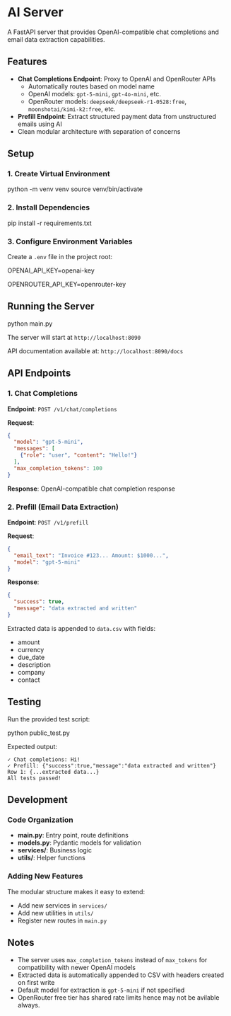 # AI Server

A FastAPI server that provides OpenAI-compatible chat completions and email data extraction capabilities.

## Features

- **Chat Completions Endpoint**: Proxy to OpenAI and OpenRouter APIs
  - Automatically routes based on model name
  - OpenAI models: `gpt-5-mini`, `gpt-4o-mini`, etc.
  - OpenRouter models: `deepseek/deepseek-r1-0528:free`, `moonshotai/kimi-k2:free`, etc.
- **Prefill Endpoint**: Extract structured payment data from unstructured emails using AI
- Clean modular architecture with separation of concerns

## Setup

### 1. Create Virtual Environment

python -m venv venv
source venv/bin/activate

### 2. Install Dependencies

pip install -r requirements.txt

### 3. Configure Environment Variables

Create a `.env` file in the project root:

OPENAI_API_KEY=openai-key

OPENROUTER_API_KEY=openrouter-key

## Running the Server

python main.py


The server will start at `http://localhost:8090`

API documentation available at: `http://localhost:8090/docs`

## API Endpoints

### 1. Chat Completions

**Endpoint**: `POST /v1/chat/completions`

**Request**:
```json
{
  "model": "gpt-5-mini",
  "messages": [
    {"role": "user", "content": "Hello!"}
  ],
  "max_completion_tokens": 100
}
```

**Response**: OpenAI-compatible chat completion response

### 2. Prefill (Email Data Extraction)

**Endpoint**: `POST /v1/prefill`

**Request**:
```json
{
  "email_text": "Invoice #123... Amount: $1000...",
  "model": "gpt-5-mini"
}
```

**Response**:
```json
{
  "success": true,
  "message": "data extracted and written"
}
```

Extracted data is appended to `data.csv` with fields:
- amount
- currency
- due_date
- description
- company
- contact

## Testing

Run the provided test script:

python public_test.py


Expected output:
```
✓ Chat completions: Hi!
✓ Prefill: {"success":true,"message":"data extracted and written"}
Row 1: {...extracted data...}
All tests passed!
```

## Development

### Code Organization

- **main.py**: Entry point, route definitions
- **models.py**: Pydantic models for validation
- **services/**: Business logic
- **utils/**: Helper functions

### Adding New Features

The modular structure makes it easy to extend:
- Add new services in `services/`
- Add new utilities in `utils/`
- Register new routes in `main.py`

## Notes

- The server uses `max_completion_tokens` instead of `max_tokens` for compatibility with newer OpenAI models
- Extracted data is automatically appended to CSV with headers created on first write
- Default model for extraction is `gpt-5-mini` if not specified
- OpenRouter free tier has shared rate limits hence may not be avilable always.
